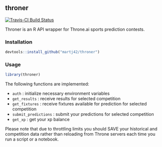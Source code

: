 <!-- README.md is generated from README.Rmd. Please edit that file -->
throner
-------

[![Travis-CI Build Status](https://travis-ci.org/martj42/throner.svg?branch=master)](https://travis-ci.org/martj42/throner)

Throner is an R API wrapper for Throne.ai sports prediction contests.

### Installation

``` r
devtools::install_github("martj42/throner")
```

### Usage

``` r
library(throner)
```

The following functions are implemented:

-   `auth` : initialize necessary environment variables
-   `get_results` : receive results for selected competition
-   `get_fixtures` : receive fixtures available for prediction for selected competition
-   `submit_predictions` : submit your predictions for selected competition
-   `get_xp` : get your xp balance

Please note that due to throttling limits you should SAVE your historical and competition data rather than reloading from Throne servers each time you run a script or a notebook.
